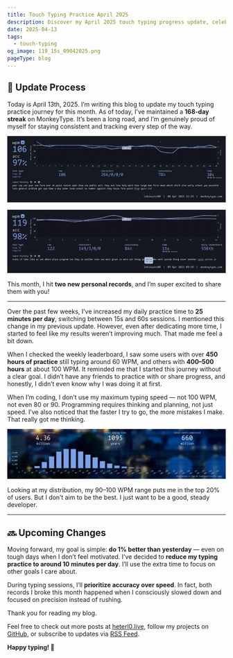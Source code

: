 ```yaml
---
title: Touch Typing Practice April 2025
description: Discover my April 2025 touch typing progress update, celebrating 168 days of consistent practice on MonkeyType! I share new personal records, insights from increased daily sessions, reflections on the journey, and why I’m shifting focus to accuracy over speed. Whether you're a fellow typist or a developer curious about typing habits, this post offers a real, personal look at long-term typing practice.
date: 2025-04-13
tags:
  - touch-typing
og_image: 119_15s_09042025.png
pageType: blog
---
```

## 🚀 Update Process

Today is April 13th, 2025. I’m writing this blog to update my touch typing practice journey for this month. As of today, I’ve maintained a **168-day streak** on MonkeyType. It’s been a long road, and I’m genuinely proud of myself for staying consistent and tracking every step of the way.

![New record in 30s on April 8th, 2025](106_30s_080402025.webp)

![New record in 15s on April 9th, 2025](119_15s_09042025.png)

This month, I hit **two new personal records**, and I’m super excited to share them with you!

---

Over the past few weeks, I’ve increased my daily practice time to **25 minutes per day**, switching between 15s and 60s sessions. I mentioned this change in my previous update. However, even after dedicating more time, I started to feel like my results weren’t improving much. That made me feel a bit down.

When I checked the weekly leaderboard, I saw some users with over **450 hours of practice** still typing around 60 WPM, and others with **400–500 hours** at about 100 WPM. It reminded me that I started this journey without a clear goal. I didn’t have any friends to practice with or share progress, and honestly, I didn’t even know why I was doing it at first.

When I’m coding, I don’t use my maximum typing speed — not 100 WPM, not even 80 or 90. Programming requires thinking and planning, not just speed. I’ve also noticed that the faster I try to go, the more mistakes I make. That really got me thinking.

![Distribution of typing on April 13th, 2025](distribution_04132025.webp)

Looking at my distribution, my 90–100 WPM range puts me in the top 20% of users. But I don’t aim to be the best. I just want to be a good, steady developer.

---

## 🔜 Upcoming Changes

Moving forward, my goal is simple: **do 1% better than yesterday** — even on tough days when I don’t feel motivated. I’ve decided to **reduce my typing practice to around 10 minutes per day**. I’ll use the extra time to focus on other goals I care about.

During typing sessions, I’ll **prioritize accuracy over speed**. In fact, both records I broke this month happened when I consciously slowed down and focused on precision instead of rushing.

Thank you for reading my blog.

Feel free to check out more posts at [heterl0.live](https://heterl0.live/), follow my projects on [GitHub](https://github.com/heterl0), or subscribe to updates via [RSS Feed](https://heterl0.live/feed/feed.xml).

**Happy typing! 🌟**